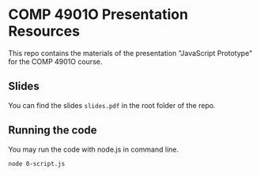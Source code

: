 # COMP 4901O Presentation Resources
This repo contains the materials of the presentation "JavaScript Prototype" for the COMP 4901O course. 

## Slides
You can find the slides `slides.pdf` in the root folder of the repo.

## Running the code
You may run the code with node.js in command line.

```bash
node 0-script.js
```
